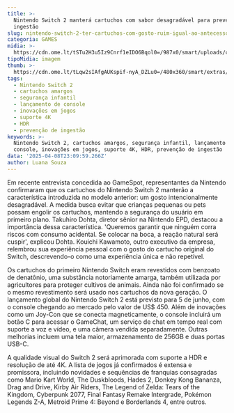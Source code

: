 ```yaml
---
title: >-
  Nintendo Switch 2 manterá cartuchos com sabor desagradável para prevenção de
  ingestão
slug: nintendo-switch-2-ter-cartuchos-com-gosto-ruim-igual-ao-antecessor
categoria: GAMES
midia: >-
  https://cdn.ome.lt/tSTu2H3u5Iz9Cnrf1eIDO6Bqol0=/987x0/smart/uploads/conteudo/fotos/Design_sem_nome_-_2025-04-08T192500.000.png
tipoMidia: imagem
thumb: >-
  https://cdn.ome.lt/tLqw2sIAfgAUKspif-nyA_DZLu0=/480x360/smart/extras/conteudos/Design_sem_nome_-_2025-04-08T192500.000.png
tags:
  - Nintendo Switch 2
  - cartuchos amargos
  - segurança infantil
  - lançamento de console
  - inovações em jogos
  - suporte 4K
  - HDR
  - prevenção de ingestão
keywords: >-
  Nintendo Switch 2, cartuchos amargos, segurança infantil, lançamento de
  console, inovações em jogos, suporte 4K, HDR, prevenção de ingestão
data: '2025-04-08T23:09:59.266Z'
author: Luana Souza
---
```


Em recente entrevista concedida ao GameSpot, representantes da Nintendo confirmaram que os cartuchos do Nintendo Switch 2 manterão a característica introduzida no modelo anterior: um gosto intencionalmente desagradável. A medida busca evitar que crianças pequenas ou pets possam engolir os cartuchos, mantendo a segurança do usuário em primeiro plano. Takuhiro Dohta, diretor sênior na Nintendo EPD, destacou a importância dessa característica. 'Queremos garantir que ninguém corra riscos com consumo acidental. Se colocar na boca, a reação natural será cuspir', explicou Dohta. Kouichi Kawamoto, outro executivo da empresa, relembrou sua experiência pessoal com o gosto do cartucho original do Switch, descrevendo-o como uma experiência única e não repetível.

Os cartuchos do primeiro Nintendo Switch eram revestidos com benzoato de denatônio, uma substância notoriamente amarga, também utilizada por agricultores para proteger cultivos de animais. Ainda não foi confirmado se o mesmo revestimento será usado nos cartuchos da nova geração. O lançamento global do Nintendo Switch 2 está previsto para 5 de junho, com o console chegando ao mercado pelo valor de US$ 450. Além de inovações como um Joy-Con que se conecta magneticamente, o console incluirá um botão C para acessar o GameChat, um serviço de chat em tempo real com suporte a voz e vídeo, e uma câmera vendida separadamente. Outras melhorias incluem uma tela maior, armazenamento de 256GB e duas portas USB-C.

A qualidade visual do Switch 2 será aprimorada com suporte a HDR e resolução de até 4K. A lista de jogos já confirmados é extensa e promissora, incluindo novidades e sequências de franquias consagradas como Mario Kart World, The Duskbloods, Hades 2, Donkey Kong Bananza, Drag and Drive, Kirby Air Riders, The Legend of Zelda: Tears of the Kingdom, Cyberpunk 2077, Final Fantasy Remake Intergrade, Pokémon Legends Z-A, Metroid Prime 4: Beyond e Borderlands 4, entre outros.
